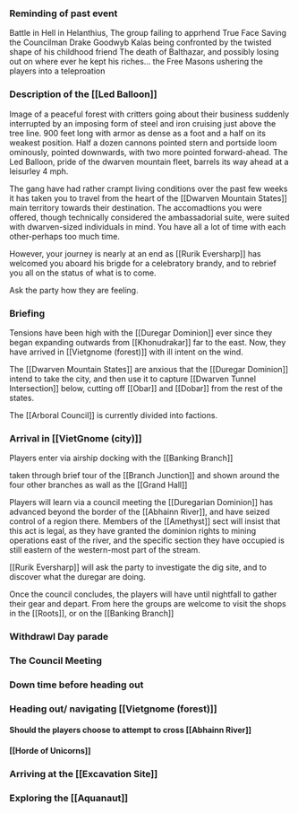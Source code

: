 
### Reminding of past event
Battle in Hell in Helanthius,
The group failing to apprhend True Face
Saving the Councilman Drake Goodwyb
Kalas being confronted by the twisted shape of his childhood friend 
The death of Balthazar, and possibly losing out on where ever he kept his riches...
the Free Masons ushering the players into a teleproation

### Description of the [[Led Balloon]]
Image of a peaceful forest with critters going about their business suddenly interrupted by an imposing form of steel and iron cruising just above the tree line.
900 feet long with armor as dense as a foot and a half on its weakest position. Half a dozen cannons pointed stern and portside loom ominously, pointed downwards, with two more pointed forward-ahead.
The Led Balloon, pride of the dwarven mountain fleet, barrels its way ahead at a leisurley 4 mph.

The gang have had rather crampt living conditions over the past few weeks it has taken you to travel from the heart of the [[Dwarven Mountain States]] main territory towards their destination. The accomadtions you were offered, though technically considered the ambassadorial suite, were suited with dwarven-sized individuals in mind. You have all a lot of time with each other-perhaps too much time.

However, your journey is nearly at an end as [[Rurik Eversharp]] has welcomed you aboard his brigde for a celebratory brandy, and to rebrief you all on the status of what is to come. 

Ask the party how they are feeling.

### Briefing
Tensions have been high with the [[Duregar Dominion]] ever since they began expanding outwards from [[Khonudrakar]] far to the east. Now, they have arrived in [[Vietgnome (forest)]] with ill intent on the wind.

The [[Dwarven Mountain States]] are anxious that the [[Duregar Dominion]] intend to take the city, and then use it to capture [[Dwarven Tunnel Intersection]] below, cutting off [[Obar]] and [[Dobar]] from the rest of the states.

The [[Arboral Council]] is currently divided into factions.


### Arrival in [[VietGnome (city)]]
Players enter via airship docking with the [[Banking Branch]]



taken through brief tour of the [[Branch Junction]] and shown around the four other branches as wall as the [[Grand Hall]]



Players will learn via a council meeting the [[Duregarian Dominion]] has advanced beyond the border of the [[Abhainn River]], and have seized control of a region there. Members of the [[Amethyst]] sect will insist that this act is legal, as they have granted the dominion rights to mining operations east of the river, and the specific section they have occupied is still eastern of the western-most part of the stream.

[[Rurik Eversharp]] will ask the party to investigate the dig site, and to discover what the duregar are doing.

Once the council concludes, the players will have until nightfall to gather their gear and depart.
From here the groups are welcome to visit the shops in the [[Roots]], or on the [[Banking Branch]]


### Withdrawl Day parade

### The Council Meeting

### Down time before heading out

### Heading out/ navigating [[Vietgnome (forest)]]

#### Should the players choose to attempt to cross [[Abhainn River]]

#### [[Horde of Unicorns]]

### Arriving at the [[Excavation Site]]

### Exploring the [[Aquanaut]]

